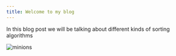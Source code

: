 ```yaml
---
title: Welcome to my blog
---
```


In this blog post we will be talking about different kinds of sorting algorithms

![minions](https://github.com/QiyaoWei/skills-github-pages/assets/36057290/8478ba49-dce6-4ef3-aba0-e85e2e70c015)

